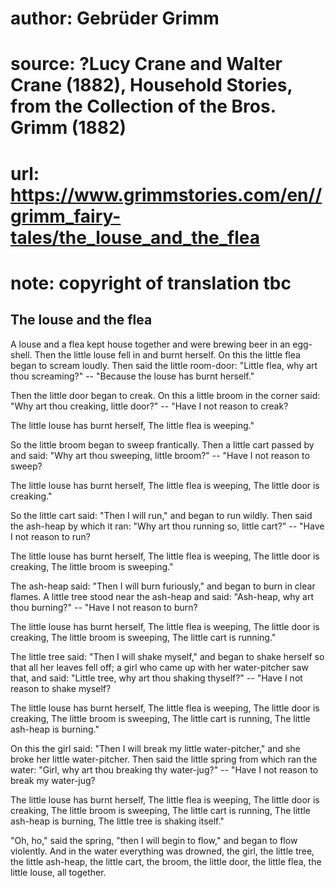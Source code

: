 # author: Gebrüder Grimm
# source: ?Lucy Crane and Walter Crane (1882), Household Stories, from the Collection of the Bros. Grimm (1882)
# url: https://www.grimmstories.com/en//grimm_fairy-tales/the_louse_and_the_flea
# note: copyright of translation tbc

## The louse and the flea 

A louse and a flea kept house together and were brewing beer in an
egg-shell. Then the little louse fell in and burnt herself. On this the
little flea began to scream loudly. Then said the little room-door:
"Little flea, why art thou screaming?" -- "Because the louse has
burnt herself."

Then the little door began to creak. On this a little broom in the
corner said: "Why art thou creaking, little door?" -- "Have I not
reason to creak?

The little louse has burnt herself,
The little flea is weeping."

So the little broom began to sweep frantically. Then a little cart
passed by and said: "Why art thou sweeping, little broom?" -- "Have I
not reason to sweep?

The little louse has burnt herself,
The little flea is weeping,
The little door is creaking."

So the little cart said: "Then I will run," and began to run wildly.
Then said the ash-heap by which it ran: "Why art thou running so,
little cart?" -- "Have I not reason to run?

The little louse has burnt herself,
The little flea is weeping,
The little door is creaking,
The little broom is sweeping."

The ash-heap said: "Then I will burn furiously," and began to burn in
clear flames. A little tree stood near the ash-heap and said:
"Ash-heap, why art thou burning?" -- "Have I not reason to burn?

The little louse has burnt herself,
The little flea is weeping,
The little door is creaking,
The little broom is sweeping,
The little cart is running."

The little tree said: "Then I will shake myself," and began to shake
herself so that all her leaves fell off; a girl who came up with her
water-pitcher saw that, and said: "Little tree, why art thou shaking
thyself?" -- "Have I not reason to shake myself?

The little louse has burnt herself,
The little flea is weeping,
The little door is creaking,
The little broom is sweeping,
The little cart is running,
The little ash-heap is burning."

On this the girl said: "Then I will break my little water-pitcher,"
and she broke her little water-pitcher. Then said the little spring from
which ran the water: "Girl, why art thou breaking thy water-jug?" --
"Have I not reason to break my water-jug?

The little louse has burnt herself,
The little flea is weeping,
The little door is creaking,
The little broom is sweeping,
The little cart is running,
The little ash-heap is burning,
The little tree is shaking itself."

"Oh, ho," said the spring, "then I will begin to flow," and began to
flow violently. And in the water everything was drowned, the girl, the
little tree, the little ash-heap, the little cart, the broom, the little
door, the little flea, the little louse, all together.
